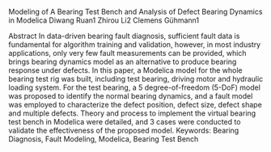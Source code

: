 Modeling of A Bearing Test Bench and Analysis of Defect Bearing
Dynamics in Modelica
Diwang Ruan1 Zhirou Li2 Clemens Gühmann1

Abstract
In data-driven bearing fault diagnosis, sufficient fault data
is fundamental for algorithm training and validation, however,
in most industry applications, only very few fault
measurements can be provided, which brings bearing dynamics
model as an alternative to produce bearing response
under defects. In this paper, a Modelica model for
the whole bearing test rig was built, including test bearing,
driving motor and hydraulic loading system. For the test
bearing, a 5 degree-of-freedom (5-DoF) model was proposed
to identify the normal bearing dynamics, and a fault
model was employed to characterize the defect position,
defect size, defect shape and multiple defects. Theory
and process to implement the virtual bearing test bench
in Modelica were detailed, and 3 cases were conducted to
validate the effectiveness of the proposed model.
Keywords: Bearing Diagnosis, Fault Modeling, Modelica,
Bearing Test Bench
